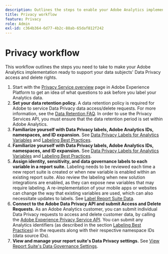 ```yaml
---
description: Outlines the steps to enable your Adobe Analytics implementation to support your data subjects' Data Privacy access and delete rights.
title: Privacy workflow
feature: Privacy
role: Admin
exl-id: c364b364-6d77-4b2c-88ab-65daf812f242
---
```

# Privacy workflow

This workflow outlines the steps you need to take to make your Adobe Analytics implementation ready to support your data subjects' Data Privacy access and delete rights.

1. Start with the [Privacy Service overview](https://experienceleague.adobe.com/docs/experience-platform/privacy/home.html) page in Adobe Experience Platform to get an idea of what questions to ask before you label your Analytics data.
1. **Set your data retention policy.** A data retention policy is required for Adobe to service Data Privacy data access/delete requests.  For more information, see the [Data Retention FAQ](/help/technotes/data-retention.md). In order to use the Privacy Services API, you must ensure that the data retention period is set within Adobe Analytics.
1. **Familiarize yourself with Data Privacy labels, Adobe Analytics IDs, namespaces, and ID expansion.** See [Data Privacy Labels for Analytics Variables](/help/admin/admin/c-data-governance/data-labeling/gdpr-labels.md) and [Labeling Best Practices](/help/admin/admin/c-data-governance/data-labeling/gdpr-analytics-ids.md).
1. **Familiarize yourself with Data Privacy labels, Adobe Analytics IDs, namespaces, and ID expansion.** See [Data Privacy Labels for Analytics Variables](/help/admin/admin/c-data-governance/data-labeling/gdpr-labels.md) and [Labeling Best Practices](/help/admin/admin/c-data-governance/data-labeling/gdpr-analytics-ids.md).
1. **Assign identity, sensitivity, and data governance labels to each variable in a report suite.** Labeling needs to be reviewed each time a new report suite is created or when new variable is enabled within an existing report suite. Also review the labeling when new solution integrations are enabled, as they can expose new variables that may require labeling. A re-implementation of your mobile apps or websites can change the way that existing variables are used, which can also necessitate updates to labels. See [Label Report Suite Data](/help/admin/admin/c-data-governance/data-labeling/gdpr-namespaces.md).
1. **Connect to the Adobe Data Privacy API and submit Access and Delete Requests.** As an Adobe Analytics customer, you can submit individual Data Privacy requests to access and delete customer data, by calling the [Adobe Experience Privacy Service API](https://experienceleague.adobe.com/docs/experience-platform/privacy/api/overview.html). You can submit any Analytics identifiers (as described in the section [Labeling Best Practices](/help/admin/admin/c-data-governance/data-labeling/gdpr-analytics-ids.md)) in the requests along with their respective namespace IDs (data source IDs).
1. **View and manage your report suite's Data Privacy settings.** See [View Report Suite's Data Governance Settings](/help/admin/admin/c-data-governance/data-labeling/gdpr-view-settings.md).
